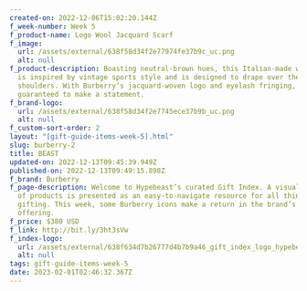 ```yaml
---
created-on: 2022-12-06T15:02:20.144Z
f_week-number: Week 5
f_product-name: Logo Wool Jacquard Scarf
f_image:
  url: /assets/external/638f58d34f2e77974fe37b9c_uc.png
  alt: null
f_product-description: Boasting neutral-brown hues, this Italian-made wool scarf
  is inspired by vintage sports style and is designed to drape over the
  shoulders. With Burberry’s jacquard-woven logo and eyelash fringing, this is
  guaranteed to make a statement.
f_brand-logo:
  url: /assets/external/638f58d34f2e7745ece37b9b_uc.png
  alt: null
f_custom-sort-order: 2
layout: "[gift-guide-items-week-5].html"
slug: burberry-2
title: BEAST
updated-on: 2022-12-13T09:45:39.949Z
published-on: 2022-12-13T09:49:15.898Z
f_brand: Burberry
f_page-description: Welcome to Hypebeast’s curated Gift Index. A visual library
  of products is presented as an easy-to-navigate resource for all things
  gifting. This week, some Burberry icons make a return in the brand’s latest
  offering.
f_price: $380 USD
f_link: http://bit.ly/3ht3sVw
f_index-logo:
  url: /assets/external/638f634d7b26777d4b7b9a46_gift_index_logo_hypebeast_burberry.svg
  alt: null
tags: gift-guide-items-week-5
date: 2023-02-01T02:46:32.367Z
---
```

